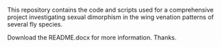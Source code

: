 This repository contains the code and scripts used for a comprehensive project investigating sexual dimorphism in the wing venation patterns of several fly species. 

Download the README.docx for more information. Thanks.
